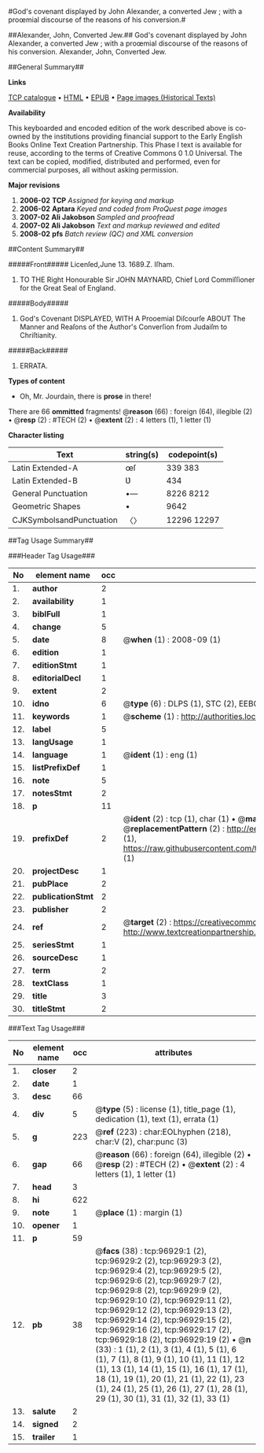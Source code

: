 #God's covenant displayed by John Alexander, a converted Jew ; with a proœmial discourse of the reasons of his conversion.#

##Alexander, John, Converted Jew.##
God's covenant displayed by John Alexander, a converted Jew ; with a proœmial discourse of the reasons of his conversion.
Alexander, John, Converted Jew.

##General Summary##

**Links**

[TCP catalogue](http://www.ota.ox.ac.uk/tcp/)  • 
[HTML](http://tei.it.ox.ac.uk/tcp/Texts-HTML/free/A26/A26654.html)  • 
[EPUB](http://tei.it.ox.ac.uk/tcp/Texts-EPUB/free/A26/A26654.epub) • 
[Page images (Historical Texts)](https://data.historicaltexts.jisc.ac.uk/view?pubId=eebo-13046611e&pageId=eebo-13046611e-96929-1)

**Availability**

This keyboarded and encoded edition of the
	       work described above is co-owned by the institutions
	       providing financial support to the Early English Books
	       Online Text Creation Partnership. This Phase I text is
	       available for reuse, according to the terms of Creative
	       Commons 0 1.0 Universal. The text can be copied,
	       modified, distributed and performed, even for
	       commercial purposes, all without asking permission.

**Major revisions**

1. __2006-02__ __TCP__ *Assigned for keying and markup*
1. __2006-02__ __Aptara__ *Keyed and coded from ProQuest page images*
1. __2007-02__ __Ali Jakobson__ *Sampled and proofread*
1. __2007-02__ __Ali Jakobson__ *Text and markup reviewed and edited*
1. __2008-02__ __pfs__ *Batch review (QC) and XML conversion*

##Content Summary##

#####Front#####
Licenſed,June 13.
1689.Z. Iſham.
1. TO THE
Right Honourable
Sir JOHN MAYNARD,
Chief Lord Commiſſioner for the
Great Seal of England.

#####Body#####

1. God's Covenant
DISPLAYED,
WITH
A Prooemial Diſcourſe
ABOUT
The Manner and Reaſons of the Author's
Converſion from Judaiſm to
Chriſtianity.

#####Back#####

1. ERRATA.

**Types of content**

  * Oh, Mr. Jourdain, there is **prose** in there!

There are 66 **ommitted** fragments! 
 @__reason__ (66) : foreign (64), illegible (2)  •  @__resp__ (2) : #TECH (2)  •  @__extent__ (2) : 4 letters (1), 1 letter (1)

**Character listing**


|Text|string(s)|codepoint(s)|
|---|---|---|
|Latin Extended-A|œſ|339 383|
|Latin Extended-B|Ʋ|434|
|General Punctuation|•—|8226 8212|
|Geometric Shapes|▪|9642|
|CJKSymbolsandPunctuation|〈〉|12296 12297|

##Tag Usage Summary##

###Header Tag Usage###

|No|element name|occ|attributes|
|---|---|---|---|
|1.|__author__|2||
|2.|__availability__|1||
|3.|__biblFull__|1||
|4.|__change__|5||
|5.|__date__|8| @__when__ (1) : 2008-09 (1)|
|6.|__edition__|1||
|7.|__editionStmt__|1||
|8.|__editorialDecl__|1||
|9.|__extent__|2||
|10.|__idno__|6| @__type__ (6) : DLPS (1), STC (2), EEBO-CITATION (1), OCLC (1), VID (1)|
|11.|__keywords__|1| @__scheme__ (1) : http://authorities.loc.gov/ (1)|
|12.|__label__|5||
|13.|__langUsage__|1||
|14.|__language__|1| @__ident__ (1) : eng (1)|
|15.|__listPrefixDef__|1||
|16.|__note__|5||
|17.|__notesStmt__|2||
|18.|__p__|11||
|19.|__prefixDef__|2| @__ident__ (2) : tcp (1), char (1)  •  @__matchPattern__ (2) : ([0-9\-]+):([0-9IVX]+) (1), (.+) (1)  •  @__replacementPattern__ (2) : http://eebo.chadwyck.com/downloadtiff?vid=$1&page=$2 (1), https://raw.githubusercontent.com/textcreationpartnership/Texts/master/tcpchars.xml#$1 (1)|
|20.|__projectDesc__|1||
|21.|__pubPlace__|2||
|22.|__publicationStmt__|2||
|23.|__publisher__|2||
|24.|__ref__|2| @__target__ (2) : https://creativecommons.org/publicdomain/zero/1.0/ (1), http://www.textcreationpartnership.org/docs/. (1)|
|25.|__seriesStmt__|1||
|26.|__sourceDesc__|1||
|27.|__term__|2||
|28.|__textClass__|1||
|29.|__title__|3||
|30.|__titleStmt__|2||


###Text Tag Usage###

|No|element name|occ|attributes|
|---|---|---|---|
|1.|__closer__|2||
|2.|__date__|1||
|3.|__desc__|66||
|4.|__div__|5| @__type__ (5) : license (1), title_page (1), dedication (1), text (1), errata (1)|
|5.|__g__|223| @__ref__ (223) : char:EOLhyphen (218), char:V (2), char:punc (3)|
|6.|__gap__|66| @__reason__ (66) : foreign (64), illegible (2)  •  @__resp__ (2) : #TECH (2)  •  @__extent__ (2) : 4 letters (1), 1 letter (1)|
|7.|__head__|3||
|8.|__hi__|622||
|9.|__note__|1| @__place__ (1) : margin (1)|
|10.|__opener__|1||
|11.|__p__|59||
|12.|__pb__|38| @__facs__ (38) : tcp:96929:1 (2), tcp:96929:2 (2), tcp:96929:3 (2), tcp:96929:4 (2), tcp:96929:5 (2), tcp:96929:6 (2), tcp:96929:7 (2), tcp:96929:8 (2), tcp:96929:9 (2), tcp:96929:10 (2), tcp:96929:11 (2), tcp:96929:12 (2), tcp:96929:13 (2), tcp:96929:14 (2), tcp:96929:15 (2), tcp:96929:16 (2), tcp:96929:17 (2), tcp:96929:18 (2), tcp:96929:19 (2)  •  @__n__ (33) : 1 (1), 2 (1), 3 (1), 4 (1), 5 (1), 6 (1), 7 (1), 8 (1), 9 (1), 10 (1), 11 (1), 12 (1), 13 (1), 14 (1), 15 (1), 16 (1), 17 (1), 18 (1), 19 (1), 20 (1), 21 (1), 22 (1), 23 (1), 24 (1), 25 (1), 26 (1), 27 (1), 28 (1), 29 (1), 30 (1), 31 (1), 32 (1), 33 (1)|
|13.|__salute__|2||
|14.|__signed__|2||
|15.|__trailer__|1||
